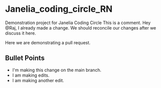 # Janelia_coding_circle_RN
Demonstration project for Janelia Coding Circle
This is a comment. Hey @Raj, I already made a change. We should reconcile our changes after we discuss it here.

Here we are demonstrating a pull request. 

## Bullet Points
* I'm making this change on the main branch.
* I am making edits.
* I am making another edit.
